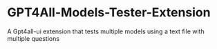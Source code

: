 # GPT4All-Models-Tester-Extension
A Gpt4all-ui extension that tests multiple models using a text file with multiple questions
